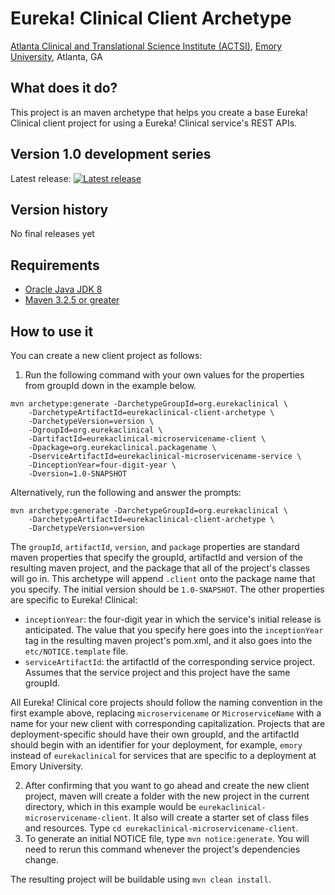 # Eureka! Clinical Client Archetype
[Atlanta Clinical and Translational Science Institute (ACTSI)](http://www.actsi.org), [Emory University](http://www.emory.edu), Atlanta, GA

## What does it do?
This project is an maven archetype that helps you create a base Eureka! Clinical client project for using a Eureka! Clinical service's REST APIs.

## Version 1.0 development series
Latest release: [![Latest release](https://maven-badges.herokuapp.com/maven-central/org.eurekaclinical/eurekaclinical-client-archetype/badge.svg)](https://maven-badges.herokuapp.com/maven-central/org.eurekaclinical/eurekaclinical-client-archetype)

## Version history
No final releases yet

## Requirements
* [Oracle Java JDK 8](http://www.oracle.com/technetwork/java/javase/overview/index.html)
* [Maven 3.2.5 or greater](https://maven.apache.org)

## How to use it
You can create a new client project as follows:

1) Run the following command with your own values for the properties from 
groupId down in the example below.
```
mvn archetype:generate -DarchetypeGroupId=org.eurekaclinical \
    -DarchetypeArtifactId=eurekaclinical-client-archetype \
    -DarchetypeVersion=version \
    -DgroupId=org.eurekaclinical \
    -DartifactId=eurekaclinical-microservicename-client \
    -Dpackage=org.eurekaclinical.packagename \
    -DserviceArtifactId=eurekaclinical-microservicename-service \
    -DinceptionYear=four-digit-year \
    -Dversion=1.0-SNAPSHOT
```
Alternatively, run the following and answer the prompts:
```
mvn archetype:generate -DarchetypeGroupId=org.eurekaclinical \
    -DarchetypeArtifactId=eurekaclinical-client-archetype \
    -DarchetypeVersion=version
```
The `groupId`, `artifactId`, `version`, and `package` properties are standard 
maven properties that specify the groupId, artifactId and version of the 
resulting maven project, and the package that all of the project's classes will 
go in. This archetype will append `.client` onto the package name that you 
specify. The initial version should be `1.0-SNAPSHOT`. The other properties are 
specific to Eureka! Clinical:
* `inceptionYear`: the four-digit year in which the service's initial release 
is anticipated. The value that you specify here goes into the `inceptionYear` 
tag in the resulting maven project's pom.xml, and it also goes into the
`etc/NOTICE.template` file.
* `serviceArtifactId`: the artifactId of the corresponding service project. 
Assumes that the service project and this project have the same groupId.
 
All Eureka! Clinical core projects should follow the naming convention in the 
first example above, replacing `microservicename` or `MicroserviceName` with a 
name for your new client with corresponding capitalization. Projects that are 
deployment-specific should have their own groupId, and the artifactId should 
begin with an identifier for your deployment, for example, `emory` instead of 
`eurekaclinical` for services that are specific to a deployment at
Emory University. 

2) After confirming that you want to go ahead and create the new client 
project, maven will create a folder with the new project in the current 
directory, which in this example would be 
`eurekaclinical-microservicename-client`. It also will create a starter set of
class files and resources. Type `cd eurekaclinical-microservicename-client`.
3) To generate an initial NOTICE file, type `mvn notice:generate`. You will 
need to rerun this command whenever the project's dependencies change.

The resulting project will be buildable using `mvn clean install`.
